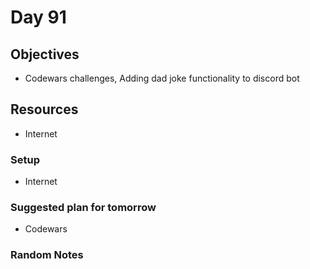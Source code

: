 # Day 91

## Objectives

- Codewars challenges, Adding dad joke functionality to discord bot

## Resources

- Internet

### Setup

- Internet

### Suggested plan for tomorrow

- Codewars

### Random Notes
